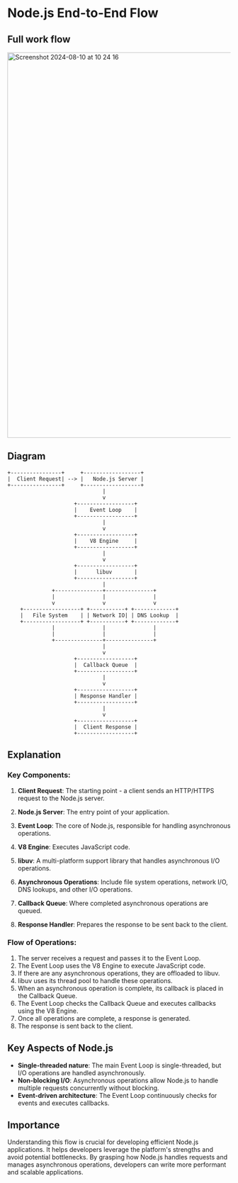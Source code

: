 # Node.js End-to-End Flow

## Full work flow
<img width="870" alt="Screenshot 2024-08-10 at 10 24 16" src="https://github.com/user-attachments/assets/1d241a20-56de-44a7-bf4c-f7ecdb2f601d">

## Diagram

```
+----------------+     +------------------+
|  Client Request| --> |   Node.js Server |
+----------------+     +------------------+
                              |
                              v
                     +------------------+
                     |    Event Loop    |
                     +------------------+
                              |
                              v
                     +------------------+
                     |    V8 Engine     |
                     +------------------+
                              |
                              v
                     +------------------+
                     |      libuv       |
                     +------------------+
                              |
              +---------------+---------------+
              |               |               |
              v               v               v
    +------------------+ +-----------+ +-------------+
    |   File System    | | Network IO| | DNS Lookup  |
    +------------------+ +-----------+ +-------------+
              |               |               |
              |               |               |
              +---------------+---------------+
                              |
                              v
                     +------------------+
                     |  Callback Queue  |
                     +------------------+
                              |
                              v
                     +------------------+
                     | Response Handler |
                     +------------------+
                              |
                              v
                     +------------------+
                     |  Client Response |
                     +------------------+
```

## Explanation

### Key Components:

1. **Client Request**: The starting point - a client sends an HTTP/HTTPS request to the Node.js server.

2. **Node.js Server**: The entry point of your application.

3. **Event Loop**: The core of Node.js, responsible for handling asynchronous operations.

4. **V8 Engine**: Executes JavaScript code.

5. **libuv**: A multi-platform support library that handles asynchronous I/O operations.

6. **Asynchronous Operations**: Include file system operations, network I/O, DNS lookups, and other I/O operations.

7. **Callback Queue**: Where completed asynchronous operations are queued.

8. **Response Handler**: Prepares the response to be sent back to the client.

### Flow of Operations:

1. The server receives a request and passes it to the Event Loop.
2. The Event Loop uses the V8 Engine to execute JavaScript code.
3. If there are any asynchronous operations, they are offloaded to libuv.
4. libuv uses its thread pool to handle these operations.
5. When an asynchronous operation is complete, its callback is placed in the Callback Queue.
6. The Event Loop checks the Callback Queue and executes callbacks using the V8 Engine.
7. Once all operations are complete, a response is generated.
8. The response is sent back to the client.

## Key Aspects of Node.js

- **Single-threaded nature**: The main Event Loop is single-threaded, but I/O operations are handled asynchronously.
- **Non-blocking I/O**: Asynchronous operations allow Node.js to handle multiple requests concurrently without blocking.
- **Event-driven architecture**: The Event Loop continuously checks for events and executes callbacks.

## Importance

Understanding this flow is crucial for developing efficient Node.js applications. It helps developers leverage the platform's strengths and avoid potential bottlenecks. By grasping how Node.js handles requests and manages asynchronous operations, developers can write more performant and scalable applications.

